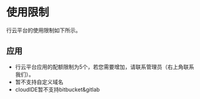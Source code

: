 # 使用限制

  行云平台的使用限制如下所示。



## 应用

* 行云平台应用的配额限制为5个，若您需要增加，请联系管理员（右上角联系我们）。
* 暂不支持自定义域名
* cloudIDE暂不支持bitbucket&gitlab




